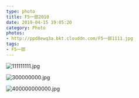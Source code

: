 ```yaml
---
type: photo
title: F5一部2010
date: 2019-04-15 19:05:20
category: Photo
photos:
- http://ppd8ewq3a.bkt.clouddn.com/F5一部1111.jpg
tags:
- F5一部
---
```

![111111111.jpg](http://ppd8ewq3a.bkt.clouddn.com/111111111.jpg)

![300000000.jpg](http://ppd8ewq3a.bkt.clouddn.com/300000000.jpg)

![400000000000.jpg](http://ppd8ewq3a.bkt.clouddn.com/400000000000.jpg)

